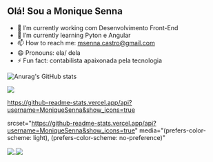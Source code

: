 ## Olá! Sou a Monique Senna

- 🔭 I’m currently working  com Desenvolvimento Front-End
- 🌱 I’m currently learning  Pyton e Angular
- 📫 How to reach me: msenna.castro@gmail.com
- 😄 Pronouns: ela/ dela
- ⚡ Fun fact: contabilista apaixonada pela tecnologia

![Anurag's GitHub stats](https://github-readme-stats.vercel.app/api?username=MoniqueSenna&show_icons=true&theme=tokyonight)

<picture>
    <source 
      srcset="https://github-readme-stats.vercel.app/api?username=MoniqueSenna&show_icons=true&theme=tokyonight"
      media="(prefers-color-scheme: dark)"
    />
    <source
      srcset="https://github-readme-stats.vercel.app/api?username=MoniqueSenna&show_icons=true"
      media="(prefers-color-scheme: light), (prefers-color-scheme: no-preference)"
    />
    <img src="https://github-readme-stats.vercel.app/api?username=MoniqueSenna&show_icons=true" />
    </picture>

https://github-readme-stats.vercel.app/api?username=MoniqueSenna&show_icons=true

srcset="https://github-readme-stats.vercel.app/api?username=MoniqueSenna&show_icons=true"
          media="(prefers-color-scheme: light), (prefers-color-scheme: no-preference)"

<a href="https://github.com/anuraghazra/github-readme-stats">
  <img align="center" src="https://github-readme-stats.vercel.app/api/pin/?username=anuraghazra&repo=github-readme-stats" />
</a>
<a href="https://github.com/anuraghazra/convoychat">
  <img align="center" src="https://github-readme-stats.vercel.app/api/pin/?username=anuraghazra&repo=convoychat" />
</a>
